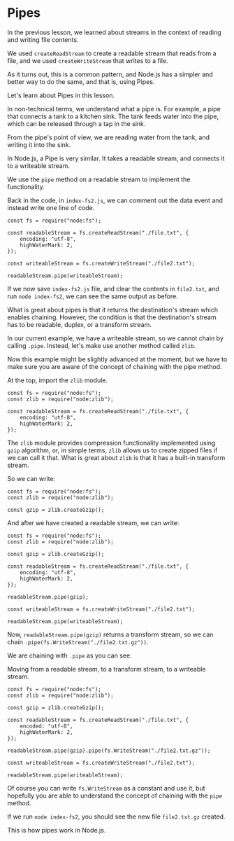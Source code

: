 # Pipes

In the previous lesson, we learned about streams in the context 
of reading and writing file contents.

We used `createReadStream` to create a readable stream that reads from a 
file, and we used `createWriteStream` that writes to a file. 

As it turns out, this is a common pattern, and Node.js has a simpler 
and better way to do the same, and that is, using Pipes. 

Let's learn about Pipes in this lesson.

In non-technical terms, we understand what a pipe is. For example, a 
pipe that connects a tank to a kitchen sink. The tank feeds water into 
the pipe, which can be released through a tap in the sink. 

From the pipe's point of view, we are reading water from the tank, and writing 
it into the sink.

In Node.js, a Pipe is very similar. It takes a readable stream, and connects it 
to a writeable stream.

We use the `pipe` method on a readable stream to implement the functionality.

Back in the code, in `index-fs2.js`, we can comment out the data event 
and instead write one line of code.

```
const fs = require("node:fs");

const readableStream = fs.createReadStream("./file.txt", { 
    encoding: "utf-8", 
    highWaterMark: 2,
});

const writeableStream = fs.createWriteStream("./file2.txt");

readableStream.pipe(writeableStream);
```

If we now save `index-fs2.js` file, and clear the contents in `file2.txt`, 
and run `node index-fs2`, we can see the same output as before.

What is great about pipes is that it returns the destination's stream 
which enables chaining. However, the condition is that the destination's 
stream has to be readable, duplex, or a transform stream.

In our current example, we have a writeable stream, so we cannot chain by 
calling `.pipe`. Instead, let's make use another method called `zlib`.

Now this example might be slightly advanced at the moment, but we have to make 
sure you are aware of the concept of chaining with the pipe method. 

At the top, import the `zlib` module.

```
const fs = require("node:fs");
const zlib = require("node:zlib");

const readableStream = fs.createReadStream("./file.txt", {
    encoding: "utf-8",
    highWaterMark: 2,
});
```

The `zlib` module provides compression functionality implemented using `gzip` 
algorithm, or, in simple terms, `zlib` allows us to create zipped files 
if we can call it that. What is great about `zlib` is that it has 
a built-in transform stream.

So we can write:

```
const fs = require("node:fs");
const zlib = require("node:zlib");

const gzip = zlib.createGzip();
```

And after we have created a readable stream, we can write:

```
const fs = require("node:fs");
const zlib = require("node:zlib");

const gzip = zlib.createGzip();

const readableStream = fs.createReadStream("./file.txt", {
    encoding: "utf-8",
    highWaterMark: 2,
});

readableStream.pipe(gzip);

const writeableStream = fs.createWriteStream("./file2.txt");

readableStream.pipe(writeableStream);
```

Now, `readableStream.pipe(gzip)` returns a transform stream, so we can chain 
`.pipe(fs.WriteStream("./file2.txt.gz"))`.

We are chaining with `.pipe` as you can see.

Moving from a readable stream, to a transform stream, to a writeable stream.

```
const fs = require("node:fs");
const zlib = require("node:zlib");

const gzip = zlib.createGzip();

const readableStream = fs.createReadStream("./file.txt", {
    encoded: "utf-8",
    highWaterMark: 2,
});

readableStream.pipe(gzip).pipe(fs.WriteStream("./file2.txt.gz"));

const writeableStream = fs.createWriteStream("./file2.txt");

readableStream.pipe(writeableStream);
```

Of course you can write `fs.WriteStream` as a constant and use it, but hopefully 
you are able to understand the concept of chaining with the `pipe` method.

If we run `node index-fs2`, you should see the new file `file2.txt.gz` created.

This is how pipes work in Node.js.